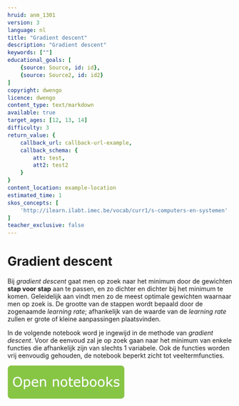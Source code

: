 ```yaml
---
hruid: anm_1301
version: 3
language: nl
title: "Gradient descent"
description: "Gradient descent"
keywords: [""]
educational_goals: [
    {source: Source, id: id}, 
    {source: Source2, id: id2}
]
copyright: dwengo
licence: dwengo
content_type: text/markdown
available: true
target_ages: [12, 13, 14]
difficulty: 3
return_value: {
    callback_url: callback-url-example,
    callback_schema: {
        att: test,
        att2: test2
    }
}
content_location: example-location
estimated_time: 1
skos_concepts: [
    'http://ilearn.ilabt.imec.be/vocab/curr1/s-computers-en-systemen'
]
teacher_exclusive: false
---
```


# Gradient descent

Bij  _gradient descent_ gaat men op zoek naar het minimum door de gewichten **stap voor stap** aan te passen, en zo dichter en dichter bij het minimum te komen. Geleidelijk aan vindt men zo de meest optimale gewichten waarnaar men op zoek is. De grootte van de stappen wordt bepaald door de zogenaamde *learning rate*; afhankelijk van de waarde van de *learning rate* zullen er grote of kleine aanpassingen plaatsvinden.  

In de volgende notebook word je ingewijd in de methode van _gradient descent_. Voor de eenvoud zal je op zoek gaan naar het minimum van enkele functies die afhankelijk zijn van slechts 1 variabele. Ook de functies worden vrij eenvoudig gehouden, de notebook beperkt zicht tot veeltermfuncties.   

[![](embed/Knop.png "Knop")](https://kiks.ilabt.imec.be/jupyterhub/?id=1760 "Gradient descent")
